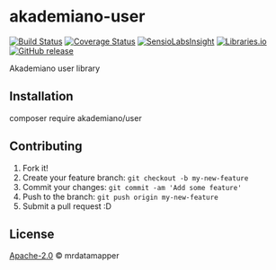 # akademiano-user
[![Build Status](https://travis-ci.org/mrdatamapper/akademiano-user.svg?branch=master)](https://travis-ci.org/mrdatamapper/akademiano-user)
[![Coverage Status](https://coveralls.io/repos/github/mrdatamapper/akademiano-user/badge.svg)](https://coveralls.io/github/mrdatamapper/akademiano-user)
[![SensioLabsInsight](https://insight.sensiolabs.com/projects/100cac0f-5490-4ae3-b1ac-1ba1d8fd6437/mini.png)](https://insight.sensiolabs.com/projects/100cac0f-5490-4ae3-b1ac-1ba1d8fd6437)
[![Libraries.io ](https://img.shields.io/librariesio/github/mrdatamapper/akademiano-user.svg)](https://libraries.io/github/mrdatamapper/akademiano-user)
[![GitHub release](https://img.shields.io/github/release/mrdatamapper/akademiano-user.svg)]()

Akademiano user library

## Installation

composer require akademiano/user

## Contributing

1. Fork it!
2. Create your feature branch: `git checkout -b my-new-feature`
3. Commit your changes: `git commit -am 'Add some feature'`
4. Push to the branch: `git push origin my-new-feature`
5. Submit a pull request :D

## License

[Apache-2.0](https://www.apache.org/licenses/LICENSE-2.0) © mrdatamapper
